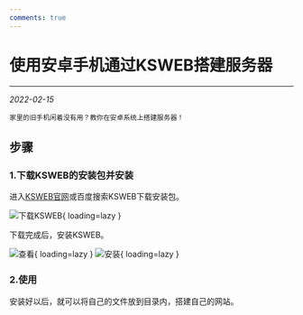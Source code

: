 ```yaml
---
comments: true
---
```


# 使用安卓手机通过KSWEB搭建服务器

***

<em>2022-02-15</em>

`
家里的旧手机闲着没有用？教你在安卓系统上搭建服务器！
`

## 步骤
### 1.下载KSWEB的安装包并安装
进入[KSWEB官网](http://www.kslabs.ru/)或百度搜索KSWEB下载安装包。

![下载KSWEB](./img/image-18.jpg){ loading=lazy }

下载完成后，安装KSWEB。

![查看](./img/image-19.png){ loading=lazy }
![安装](./img/image-20.png){ loading=lazy }

### 2.使用
安装好以后，就可以将自己的文件放到目录内，搭建自己的网站。
